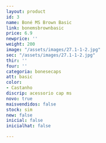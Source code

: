 ```yaml
---
layout: product
id: 3
name: Boné MS Brown Basic
link: bonemsbrownbasic
price: 6.9
newprice: ''
weight: 200
image: "/assets/images/27.1-1-2.jpg"
sec: "/assets/images/27.1-1-2.jpg"
thir: ''
four: ''
categoria: bonesecaps
att: basic
color:
- Castanho
discrip: acessorio cap ms
novo: true
maisvendidos: false
stock: sim
new: false
inicial: false
inicialhat: false

---
```

